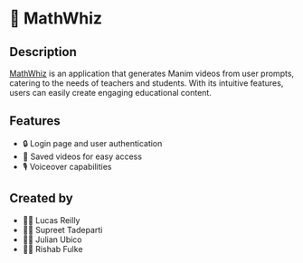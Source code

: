 # 🧠 MathWhiz

## Description

[MathWhiz](mathwhiz.biz) is an application that generates Manim videos from user prompts, catering to the needs of teachers and students. With its intuitive features, users can easily create engaging educational content.

## Features

- 🔒 Login page and user authentication
- 💾 Saved videos for easy access
- 🎙️ Voiceover capabilities

## Created by

- 👨‍💻 Lucas Reilly
- 👩‍💻 Supreet Tadeparti
- 👨‍💻 Julian Ubico
- 👨‍💻 Rishab Fulke
